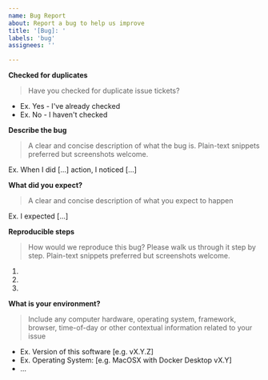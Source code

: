 ```yaml
---
name: Bug Report
about: Report a bug to help us improve
title: '[Bug]: '
labels: 'bug'
assignees: ''

---
```


**Checked for duplicates**

> Have you checked for duplicate issue tickets?

- Ex. Yes - I've already checked
- Ex. No - I haven't checked

**Describe the bug**

> A clear and concise description of what the bug is. Plain-text snippets preferred but screenshots welcome.

Ex. When I did [...] action, I noticed [...]

**What did you expect?**

> A clear and concise description of what you expect to happen

Ex. I expected [...]

**Reproducible steps**

> How would we reproduce this bug? Please walk us through it step by step. Plain-text snippets preferred but screenshots welcome.

1.
2.
3.

**What is your environment?**

> Include any computer hardware, operating system, framework, browser, time-of-day or other contextual information related to your issue

- Ex. Version of this software [e.g. vX.Y.Z]
- Ex. Operating System: [e.g. MacOSX with Docker Desktop vX.Y]
- ...